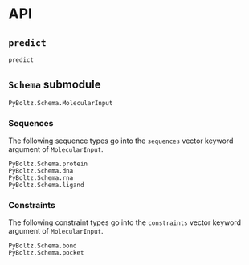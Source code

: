 # API

## `predict`

```@docs
predict
```

## `Schema` submodule

```@docs
PyBoltz.Schema.MolecularInput
```

### Sequences

The following sequence types go into the `sequences` vector keyword argument of `MolecularInput`.

```@docs
PyBoltz.Schema.protein
PyBoltz.Schema.dna
PyBoltz.Schema.rna
PyBoltz.Schema.ligand
```

### Constraints

The following constraint types go into the `constraints` vector keyword argument of `MolecularInput`.

```@docs
PyBoltz.Schema.bond
PyBoltz.Schema.pocket
```
